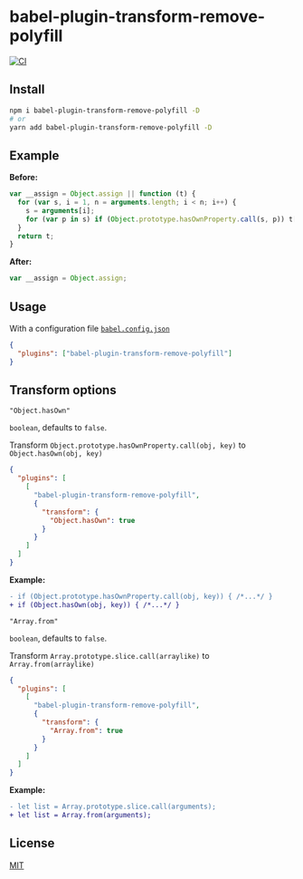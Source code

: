 # babel-plugin-transform-remove-polyfill

[![CI](https://github.com/shoonia/babel-plugin-transform-remove-polyfill/actions/workflows/ci.yml/badge.svg)](https://github.com/shoonia/babel-plugin-transform-remove-polyfill/actions/workflows/ci.yml)

## Install

```bash
npm i babel-plugin-transform-remove-polyfill -D
# or
yarn add babel-plugin-transform-remove-polyfill -D
```

## Example

**Before:**

```js
var __assign = Object.assign || function (t) {
  for (var s, i = 1, n = arguments.length; i < n; i++) {
    s = arguments[i];
    for (var p in s) if (Object.prototype.hasOwnProperty.call(s, p)) t[p] = s[p];
  }
  return t;
}
```

**After:**

```js
var __assign = Object.assign;
```

## Usage

With a configuration file [`babel.config.json`](https://babel.dev/docs/config-files#project-wide-configuration)

```json
{
  "plugins": ["babel-plugin-transform-remove-polyfill"]
}
```

## Transform options

`"Object.hasOwn"`

`boolean`, defaults to `false`.

Transform `Object.prototype.hasOwnProperty.call(obj, key)` to `Object.hasOwn(obj, key)`

```json
{
  "plugins": [
    [
      "babel-plugin-transform-remove-polyfill",
      {
        "transform": {
          "Object.hasOwn": true
        }
      }
    ]
  ]
}
```

**Example:**

```diff
- if (Object.prototype.hasOwnProperty.call(obj, key)) { /*...*/ }
+ if (Object.hasOwn(obj, key)) { /*...*/ }
```

`"Array.from"`

`boolean`, defaults to `false`.

Transform `Array.prototype.slice.call(arraylike)` to `Array.from(arraylike)`

```json
{
  "plugins": [
    [
      "babel-plugin-transform-remove-polyfill",
      {
        "transform": {
          "Array.from": true
        }
      }
    ]
  ]
}
```

**Example:**

```diff
- let list = Array.prototype.slice.call(arguments);
+ let list = Array.from(arguments);
```

## License
[MIT](./LICENSE)
